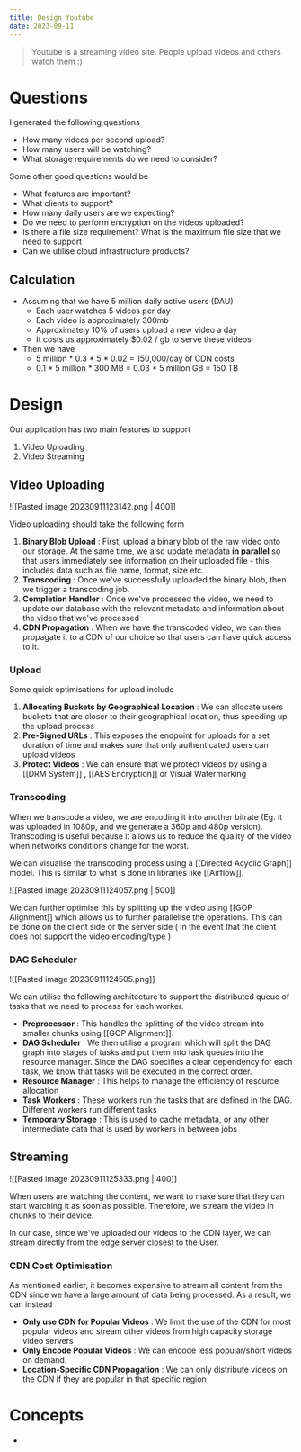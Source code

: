 ```yaml
---
title: Design Youtube
date: 2023-09-11
---
```

> Youtube is a streaming video site. People upload videos and others watch them :)



# Questions

I generated the following questions

- How many videos per second upload?
- How many users will be watching?
- What storage requirements do we need to consider?

Some other good questions would be

- What features are important?
- What clients to support?
- How many daily users are we expecting?
- Do we need to perform encryption on the videos uploaded?
- Is there a file size requirement? What is the maximum file size that we need to support
- Can we utilise cloud infrastructure products?

## Calculation

- Assuming that we have 5 million daily active users (DAU)
	- Each user watches 5 videos per day
	- Each video is approximately 300mb
	-  Approximately 10% of users upload a new video a day
	- It costs us approximately $0.02 / gb to serve these videos 
- Then we have 
	- 5 million * 0.3 * 5 * 0.02 = 150,000/day of CDN costs
	- 0.1 * 5 million * 300 MB = 0.03 * 5 million GB = 150 TB


# Design

Our application has two main features to support

1. Video Uploading
2. Video Streaming

## Video Uploading

![[Pasted image 20230911123142.png | 400]]

Video uploading should take the following form

1. **Binary Blob Upload** : First, upload a binary blob of the raw video onto our storage. At the same time, we also update metadata **in parallel** so that users immediately see information on their uploaded file - this includes data such as file name, format, size etc.
2. **Transcoding** : Once we've successfully uploaded the binary blob, then we trigger a transcoding job. 
3. **Completion Handler** : Once we've processed the video, we need to update our database with the relevant metadata and information about the video that we've processed
4. **CDN Propagation** : When we have the transcoded video, we can then propagate it to a CDN of our choice so that users can have quick access to it. 

### Upload

Some quick optimisations for upload include

1. **Allocating Buckets by Geographical Location** : We can allocate users buckets that are closer to their geographical location, thus speeding up the upload process
2. **Pre-Signed URLs** : This exposes the endpoint for uploads for a set duration of time and makes sure that only authenticated users can upload videos
3. **Protect Videos** : We can ensure that we protect videos by using a [[DRM System]] , [[AES Encryption]] or Visual Watermarking

### Transcoding

When we transcode a video, we are encoding it into another bitrate (Eg. it was uploaded in 1080p, and we generate a 360p and 480p version). Transcoding is useful because it allows us to reduce the quality of the video when networks conditions change for the worst.

We can visualise the transcoding process using a [[Directed Acyclic Graph]] model. This is similar to what is done in libraries like [[Airflow]]. 

![[Pasted image 20230911124057.png | 500]]

We can further optimise this by splitting up the video using [[GOP Alignment]] which allows us to further parallelise the operations. This can be done on the client side or the server side ( in the event that the client does not support the video encoding/type )

### DAG Scheduler

![[Pasted image 20230911124505.png]]

We can utilise the following architecture to support the distributed queue of tasks that we need to process for each worker. 

- **Preprocessor** : This handles the splitting of the video stream into smaller chunks using [[GOP Alignment]].
- **DAG Scheduler** : We then utilise a program which will split the DAG graph into stages of tasks and put them into task queues into the resource manager. Since the DAG specifies a clear dependency for each task, we know that tasks will be executed in the correct order.
- **Resource Manager** : This helps to manage the efficiency of resource allocation
- **Task Workers** : These workers run the tasks that are defined in the DAG. Different workers run different tasks
- **Temporary Storage** : This is used to cache metadata, or any other intermediate data that is used by workers in between jobs



## Streaming

![[Pasted image 20230911125333.png | 400]]


When users are watching the content, we want to make sure that they can start watching it as soon as possible. Therefore, we stream the video in chunks to their device.

In our case, since we've uploaded our videos to the CDN layer, we can stream directly from the edge server closest to the User. 


### CDN Cost Optimisation

As mentioned earlier, it becomes expensive to stream all content from the CDN since we have a large amount of data being processed. As a result, we can instead

- **Only use CDN for Popular Videos** : We limit the use of the CDN for most popular videos and stream other videos from high capacity storage video servers
- **Only Encode Popular Videos** : We can encode less popular/short videos on demand.
- **Location-Specific CDN Propagation** : We can only distribute videos on the CDN if they are popular in that specific region

# Concepts

-